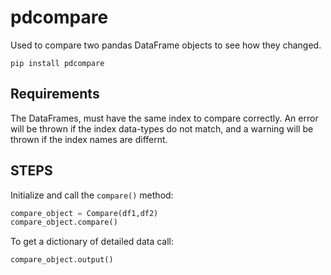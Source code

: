 # pdcompare

Used to compare two pandas DataFrame objects to see how they changed.

```
pip install pdcompare
```
## Requirements
The DataFrames, must have the same index to compare correctly. An error will be thrown if the index data-types do not match, and a warning will be thrown if the index names are differnt.

## STEPS

Initialize and call the ```compare()``` method:
```py
compare_object = Compare(df1,df2)
compare_object.compare()
```

To get a dictionary of detailed data call:
```py
compare_object.output()
```